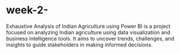 # week-2-
 Exhaustive Analysis of Indian Agriculture using Power BI is a project focused on analyzing Indian agriculture using data visualization and business intelligence tools. It aims to uncover trends, challenges, and insights to guide stakeholders in making informed decisions.
